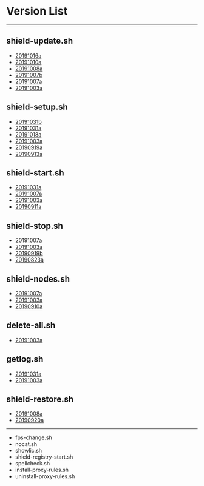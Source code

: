 # Version List
***
## shield-update.sh
* [20191016a](https://github.com/AshisutoCV/scripts/blob/master/ChangeLog.md#ver20191016a---20191016)
* [20191010a](https://github.com/AshisutoCV/scripts/blob/master/ChangeLog.md#ver20191010a---20191010)
* [20191008a](https://github.com/AshisutoCV/scripts/blob/master/ChangeLog.md#ver20191008a---20191008)
* [20191007b](https://github.com/AshisutoCV/scripts/blob/master/ChangeLog.md#ver20191007b---20191007)
* [20191007a](https://github.com/AshisutoCV/scripts/blob/master/ChangeLog.md#ver20191007a---20191007)
* [20191003a](https://github.com/AshisutoCV/scripts/blob/master/ChangeLog.md#ver20191003a---20191003)

## shield-setup.sh
* [20191031b](https://github.com/AshisutoCV/scripts/blob/master/ChangeLog.md#ver20191031b---20191031)
* [20191031a](https://github.com/AshisutoCV/scripts/blob/master/ChangeLog.md#ver20191031a---20191031)
* [20191018a](https://github.com/AshisutoCV/scripts/blob/master/ChangeLog.md#ver20191018a---20191018)
* [20191003a](https://github.com/AshisutoCV/scripts/blob/master/ChangeLog.md#ver20191003a---20191003)
* [20190919a](https://github.com/AshisutoCV/scripts/blob/master/ChangeLog.md#ver20190919a---20190919)
* [20190913a](https://github.com/AshisutoCV/scripts/blob/master/ChangeLog.md#ver20190913a---20190913)

## shield-start.sh
* [20191031a](https://github.com/AshisutoCV/scripts/blob/master/ChangeLog.md#ver20191031a---20191031)
* [20191007a](https://github.com/AshisutoCV/scripts/blob/master/ChangeLog.md#ver20191007a---20191007)
* [20191003a](https://github.com/AshisutoCV/scripts/blob/master/ChangeLog.md#ver20191003a---20191003)
* [20190911a](https://github.com/AshisutoCV/scripts/blob/master/ChangeLog.md#ver20190911a---20190911)

## shield-stop.sh
* [20191007a](https://github.com/AshisutoCV/scripts/blob/master/ChangeLog.md#ver20191007a---20191007)
* [20191003a](https://github.com/AshisutoCV/scripts/blob/master/ChangeLog.md#ver20191003a---20191003)
* [20190919b](https://github.com/AshisutoCV/scripts/blob/master/ChangeLog.md#ver20190919b---20190919)
* [20190823a](https://github.com/AshisutoCV/scripts/blob/master/ChangeLog.md#ver20190823a---20190918)

## shield-nodes.sh
* [20191007a](https://github.com/AshisutoCV/scripts/blob/master/ChangeLog.md#ver20191007a---20191007)
* [20191003a](https://github.com/AshisutoCV/scripts/blob/master/ChangeLog.md#ver20191003a---20191003)
* [20190910a](https://github.com/AshisutoCV/scripts/blob/master/ChangeLog.md#ver20190910a---20190910)

## delete-all.sh
* [20191003a](https://github.com/AshisutoCV/scripts/blob/master/ChangeLog.md#ver20191003a---20191003)

## getlog.sh
* [20191031a](https://github.com/AshisutoCV/scripts/blob/master/ChangeLog.md#ver20191031a---20191031)
* [20191003a](https://github.com/AshisutoCV/scripts/blob/master/ChangeLog.md#ver20191003a---20191003)

## shield-restore.sh
* [20191008a](https://github.com/AshisutoCV/scripts/blob/master/ChangeLog.md#ver20191008a---20191008)
* [20190920a](https://github.com/AshisutoCV/scripts/blob/master/ChangeLog.md#ver20190920a---20190920)

***
* fps-change.sh
* nocat.sh
* showlic.sh
* shield-registry-start.sh
* spellcheck.sh
* install-proxy-rules.sh
* uninstall-proxy-rules.sh
